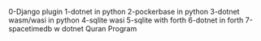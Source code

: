 0-Django plugin 
    1-dotnet in python
    2-pockerbase in python
    3-dotnet wasm/wasi in python
    4-sqlite wasi 
    5-sqlite with forth
    6-dotnet in forth
    7-spacetimedb w dotnet
Quran Program
